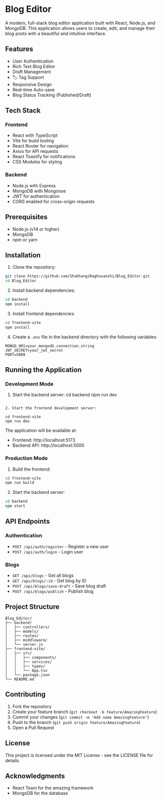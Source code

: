 # Blog Editor

A modern, full-stack blog editor application built with React, Node.js, and MongoDB. This application allows users to create, edit, and manage their blog posts with a beautiful and intuitive interface.

## Features

-  User Authentication
-  Rich Text Blog Editor
-  Draft Management
- 🏷 Tag Support
-  Responsive Design
-  Real-time Auto-save
- Blog Status Tracking (Published/Draft)

## Tech Stack

### Frontend
- React with TypeScript
- Vite for build tooling
- React Router for navigation
- Axios for API requests
- React Toastify for notifications
- CSS Modules for styling

### Backend
- Node.js with Express
- MongoDB with Mongoose
- JWT for authentication
- CORS enabled for cross-origin requests

## Prerequisites

- Node.js (v14 or higher)
- MongoDB
- npm or yarn

## Installation

1. Clone the repository:
```bash
git clone https://github.com/ShubhangiRaghuvanshi/Blog_Editor.git
cd Blog_Editor
```

2. Install backend dependencies:
```bash
cd backend
npm install
```

3. Install frontend dependencies:
```bash
cd frontend-vite
npm install
```

4. Create a `.env` file in the backend directory with the following variables:
```
MONGO_URI=your_mongodb_connection_string
JWT_SECRET=your_jwt_secret
PORT=5000
```

## Running the Application

### Development Mode

1. Start the backend server:
cd backend
npm run dev
```

2. Start the frontend development server:

cd frontend-vite
npm run dev
```

The application will be available at:
- Frontend: http://localhost:5173
- Backend API: http://localhost:5000

### Production Mode

1. Build the frontend:
```bash
cd frontend-vite
npm run build
```

2. Start the backend server:
```bash
cd backend
npm start
```

## API Endpoints

### Authentication
- `POST /api/auth/register` - Register a new user
- `POST /api/auth/login` - Login user

### Blogs
- `GET /api/blogs` - Get all blogs
- `GET /api/blogs/:id` - Get blog by ID
- `POST /api/blogs/save-draft` - Save blog draft
- `POST /api/blogs/publish` - Publish blog

## Project Structure

```
Blog_Editor/
├── backend/
│   ├── controllers/
│   ├── models/
│   ├── routes/
│   ├── middleware/
│   └── server.js
├── frontend-vite/
│   ├── src/
│   │   ├── components/
│   │   ├── services/
│   │   ├── types/
│   │   └── App.tsx
│   └── package.json
└── README.md
```

## Contributing

1. Fork the repository
2. Create your feature branch (`git checkout -b feature/AmazingFeature`)
3. Commit your changes (`git commit -m 'Add some AmazingFeature'`)
4. Push to the branch (`git push origin feature/AmazingFeature`)
5. Open a Pull Request

## License

This project is licensed under the MIT License - see the LICENSE file for details.

## Acknowledgments

- React Team for the amazing framework
- MongoDB for the database

